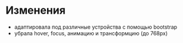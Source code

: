 # Изменения

* адаптировала под различные устройства с помощью bootstrap
* убрала hover, focus, анимацию и трансформцию (до 768px)
